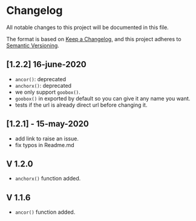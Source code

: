 # Changelog

All notable changes to this project will be documented in this file.

The format is based on [Keep a Changelog](https://keepachangelog.com/en/1.0.0/),
and this project adheres to [Semantic Versioning](https://semver.org/spec/v2.0.0.html).

## [1.2.2] 16-june-2020

- `ancor()`: deprecated
- `anchorx()`: deprecated
- we only support `goobox()`.
- `goobox()` in exported by default so you can give it any name you want.
- tests if the url is already direct url before changing it.

## [1.2.1] - 15-may-2020

- add link to raise an issue.
- fix typos in Readme.md

## V 1.2.0

- `anchorx()` function added.

## V 1.1.6

- `ancor()` function added.
